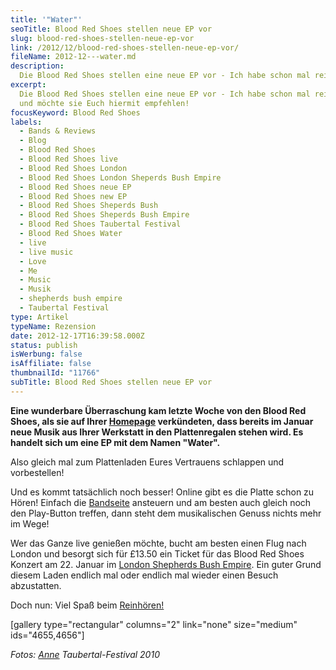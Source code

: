 ```yaml
---
title: '"Water"'
seoTitle: Blood Red Shoes stellen neue EP vor
slug: blood-red-shoes-stellen-neue-ep-vor
link: /2012/12/blood-red-shoes-stellen-neue-ep-vor/
fileName: 2012-12---water.md
description:
  Die Blood Red Shoes stellen eine neue EP vor - Ich habe schon mal reingehört
excerpt:
  Die Blood Red Shoes stellen eine neue EP vor - Ich habe schon mal reingehört
  und möchte sie Euch hiermit empfehlen!
focusKeyword: Blood Red Shoes
labels:
  - Bands & Reviews
  - Blog
  - Blood Red Shoes
  - Blood Red Shoes live
  - Blood Red Shoes London
  - Blood Red Shoes London Sheperds Bush Empire
  - Blood Red Shoes neue EP
  - Blood Red Shoes new EP
  - Blood Red Shoes Sheperds Bush
  - Blood Red Shoes Sheperds Bush Empire
  - Blood Red Shoes Taubertal Festival
  - Blood Red Shoes Water
  - live
  - live music
  - Love
  - Me
  - Music
  - Musik
  - shepherds bush empire
  - Taubertal Festival
type: Artikel
typeName: Rezension
date: 2012-12-17T16:39:58.000Z
status: publish
isWerbung: false
isAffiliate: false
thumbnailId: "11766"
subTitle: Blood Red Shoes stellen neue EP vor
---
```


<strong>Eine wunderbare Überraschung kam letzte Woche von den Blood Red Shoes,
als sie auf Ihrer
[Homepage](http://www.bloodredshoes.co.uk/this-weeks-round-up/) verkündeten,
dass bereits im Januar neue Musik aus Ihrer Werkstatt in den Plattenregalen
stehen wird. Es handelt sich um eine EP mit dem Namen "Water".</strong>

Also gleich mal zum Plattenladen Eures Vertrauens schlappen und vorbestellen!

Und es kommt tatsächlich noch besser! Online gibt es die Platte schon zu Hören!
Einfach die [Bandseite](http://www.bloodredshoes.co.uk/this-weeks-round-up/)
ansteuern und am besten auch gleich noch den Play-Button treffen, dann steht dem
musikalischen Genuss nichts mehr im Wege!

Wer das Ganze live genießen möchte, bucht am besten einen Flug nach London und
besorgt sich für £13.50 ein Ticket für das Blood Red Shoes Konzert am 22. Januar
im
[London Shepherds Bush Empire](http://www.o2shepherdsbushempire.co.uk/event/40284/blood-red-shoes-tickets).
Ein guter Grund diesem Laden endlich mal oder endlich mal wieder einen Besuch
abzustatten.

Doch nun: Viel Spaß beim [Reinhören!](https://soundcloud.com/bloodredshoes)

[gallery type="rectangular" columns="2" link="none" size="medium"
ids="4655,4656"]

<em>Fotos: [Anne](/ein-blick-hinter-die-kulissen-von-anne-bloggt-cardamonchai/)
Taubertal-Festival 2010</em>
